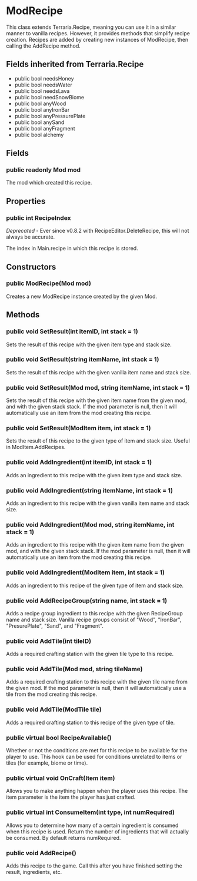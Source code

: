 # ModRecipe

This class extends Terraria.Recipe, meaning you can use it in a similar manner to vanilla recipes. However, it provides methods that simplify recipe creation. Recipes are added by creating new instances of ModRecipe, then calling the AddRecipe method.

## Fields inherited from Terraria.Recipe

- public bool needsHoney
- public bool needsWater
- public bool needsLava
- public bool needSnowBiome
- public bool anyWood
- public bool anyIronBar
- public bool anyPressurePlate
- public bool anySand
- public bool anyFragment
- public bool alchemy

## Fields

### public readonly Mod mod

The mod which created this recipe.

## Properties

### public int RecipeIndex

_Deprecated_ - Ever since v0.8.2 with RecipeEditor.DeleteRecipe, this will not always be accurate.

The index in Main.recipe in which this recipe is stored.

## Constructors

### public ModRecipe(Mod mod)

Creates a new ModRecipe instance created by the given Mod.

## Methods

### public void SetResult(int itemID, int stack = 1)

Sets the result of this recipe with the given item type and stack size.

### public void SetResult(string itemName, int stack = 1)

Sets the result of this recipe with the given vanilla item name and stack size.

### public void SetResult(Mod mod, string itemName, int stack = 1)

Sets the result of this recipe with the given item name from the given mod, and with the given stack stack. If the mod parameter is null, then it will automatically use an item from the mod creating this recipe.

### public void SetResult(ModItem item, int stack = 1)

Sets the result of this recipe to the given type of item and stack size. Useful in ModItem.AddRecipes.

### public void AddIngredient(int itemID, int stack = 1)

Adds an ingredient to this recipe with the given item type and stack size.

### public void AddIngredient(string itemName, int stack = 1)

Adds an ingredient to this recipe with the given vanilla item name and stack size.

### public void AddIngredient(Mod mod, string itemName, int stack = 1)

Adds an ingredient to this recipe with the given item name from the given mod, and with the given stack stack. If the mod parameter is null, then it will automatically use an item from the mod creating this recipe.

### public void AddIngredient(ModItem item, int stack = 1)

Adds an ingredient to this recipe of the given type of item and stack size.

### public void AddRecipeGroup(string name, int stack = 1)

Adds a recipe group ingredient to this recipe with the given RecipeGroup name and stack size. Vanilla recipe groups consist of "Wood", "IronBar", "PresurePlate", "Sand", and "Fragment".

### public void AddTile(int tileID)

Adds a required crafting station with the given tile type to this recipe.

### public void AddTile(Mod mod, string tileName)

Adds a required crafting station to this recipe with the given tile name from the given mod. If the mod parameter is null, then it will automatically use a tile from the mod creating this recipe.

### public void AddTile(ModTile tile)

Adds a required crafting station to this recipe of the given type of tile.

### public virtual bool RecipeAvailable()

Whether or not the conditions are met for this recipe to be available for the player to use. This hook can be used for conditions unrelated to items or tiles (for example, biome or time).

### public virtual void OnCraft(Item item)

Allows you to make anything happen when the player uses this recipe. The item parameter is the item the player has just crafted.

### public virtual int ConsumeItem(int type, int numRequired)

Allows you to determine how many of a certain ingredient is consumed when this recipe is used. Return the number of ingredients that will actually be consumed. By default returns numRequired.

### public void AddRecipe()

Adds this recipe to the game. Call this after you have finished setting the result, ingredients, etc.